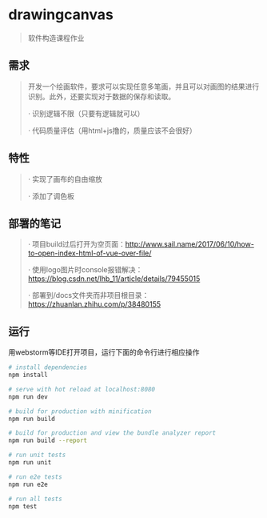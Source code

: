 # drawingcanvas

> 软件构造课程作业



## 需求

> 开发一个绘画软件，要求可以实现任意多笔画，并且可以对画图的结果进行识别。此外，还要实现对于数据的保存和读取。
> 
> · 识别逻辑不限（只要有逻辑就可以）
>
> · 代码质量评估（用html+js撸的，质量应该不会很好）



## 特性

> · 实现了画布的自由缩放
>
> · 添加了调色板



## 部署的笔记

> · 项目build过后打开为空页面：http://www.sail.name/2017/06/10/how-to-open-index-html-of-vue-over-file/
>
> · 使用logo图片时console报错解决：https://blog.csdn.net/lhb_11/article/details/79455015
>
> · 部署到/docs文件夹而非项目根目录：https://zhuanlan.zhihu.com/p/38480155



## 运行

用webstorm等IDE打开项目，运行下面的命令行进行相应操作

``` bash
# install dependencies
npm install

# serve with hot reload at localhost:8080
npm run dev

# build for production with minification
npm run build

# build for production and view the bundle analyzer report
npm run build --report

# run unit tests
npm run unit

# run e2e tests
npm run e2e

# run all tests
npm test
```
